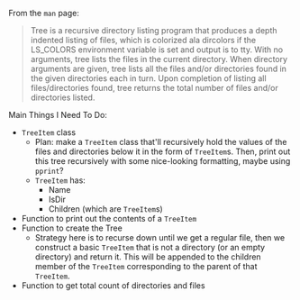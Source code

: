 From the `man` page:
> Tree is a recursive directory listing program that produces a depth indented listing of files, which is colorized ala dircolors if the LS_COLORS environment variable is set and output is to tty. With no arguments, tree lists the files in the current directory. When directory arguments are given, tree lists all the files and/or directories found in the given directories each in turn.  Upon completion of listing all files/directories found, tree returns the total number of files and/or directories listed.

Main Things I Need To Do:
- `TreeItem` class
    - Plan: make a `TreeItem` class that'll recursively hold the values of the files and directories below it in the form of `TreeItem`s. Then, print out this tree recursively with some nice-looking formatting, maybe using `pprint`?
    - `TreeItem` has:
        - Name
        - IsDir
        - Children (which are `TreeItem`s)
- Function to print out the contents of a `TreeItem`
- Function to create the Tree
    - Strategy here is to recurse down until we get a regular file, then we construct a basic `TreeItem` that is not a directory (or an empty directory) and return it. This will be appended to the children member of the `TreeItem` corresponding to the parent of that `TreeItem`.
- Function to get total count of directories and files
